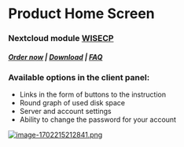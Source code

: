 # Product Home Screen

### Nextcloud module **[WISECP](https://puqcloud.com/link.php?id=78)** 

##### [Order now](https://puqcloud.com/index.php?rp=/store/wisecp-module-nextcloud) | [Download](https://download.puqcloud.com/WISECP/Product/PUQ_WISECP-Nextcloud/) | [FAQ](https://faq.puqcloud.com/)

### Available options in the client panel:

- Links in the form of buttons to the instruction
- Round graph of used disk space
- Server and account settings
- Ability to change the password for your account

[![image-1702215212841.png](https://doc.puq.info/uploads/images/gallery/2023-12/scaled-1680-/image-1702215212841.png)](https://doc.puq.info/uploads/images/gallery/2023-12/image-1702215212841.png)
